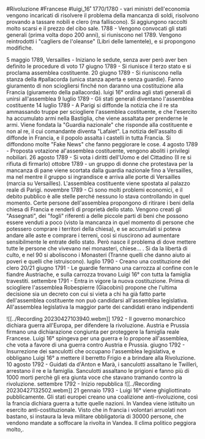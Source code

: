#Rivoluzione #Francese #luigi_16˚ 
1770/1780 - vari ministri dell'economia vengono incaricati di risolvere il problema della mancanza di soldi, risolvono provando a tassare nobili e clero (ma falliscono). Si aggiungono raccolti molto scarsi e il prezzo del cibo sale.
1788 - Vengono convocati gli stati generali (prima volta dopo 200 anni), si riuniscono nel 1789. Vengono reintrodotti i "cagliers de l'oleanse" (Libri delle lamentele), e si propongono modifiche.

5 maggio 1789, Versailles - Iniziano le sedute, senza aver però aver ben definito le procedure di voto
17 giugno 1789 - Si riunisce il terzo stato e si proclama assemblea costituente.
20 giugno 1789 - Si riuniscono nella stanza della #pallacorda (unica stanza aperta e senza guardie). Fanno giuramento di non sciogliersi finché non daranno una costituzione alla Francia (giuramento della pallacorda).
luigi 16° ordina agli stati generali di unirsi all'assemblea
9 luglio 1789 - Gli stati generali diventano l'assemblea costituente
14 luglio 1789 - A Parigi si diffonde la notizia che il re sta ammassando truppe per sciogliere l'assemblea costituente, e che l'esercito ha accumulato armi nella Bastiglia, che viene assaltata per prenderne le armi. Viene fondata la "Guardia nazionale" che risponde alla costituente e non al re, il cui comandante diventa "Lafaiet". La notizia dell'assalto di diffonde in Francia, e il popolo assalta i castelli in tutta Francia. Si diffondono molte "Fake News" che fanno peggiorare le cose.
4 agosto 1789 - Proposta votazione al'assemblea costituente, vengono aboliti i privilegi nobiliari.
26 agosto 1789 - Si vota i diritti dell'Uomo e del Cittadino (Il re si rifiuta di firmarlo)
ottobre 1789 - un gruppo di donne che protestava per la mancanza di pane viene scortata dalla guardia nazionale fino a Versailles, ma nel mentre il gruppo si ingrandisce e arriva alle porte di Versailles (marcia su Versailles). L'assemblea costituente viene spostata al palazzo reale di Parigi.
novembre 1789 - Ci sono molti problemi economici, e il debito pubblico è alle stelle perché nessuno lo stava controllando in quel momento. Certe persone dell'assemblea propongono di ritirare i beni della chiesa di Francia e renderli di proprietà dello stato. Vengono creati gli "Assegnati", dei "fogli" riferenti a delle piccole parti di beni che possono essere venduti a poco (visto la mancanza in quel momento di persone che potessero comprare i territori della chiesa), e se accumulati si poteva andare alle aste e comprare i terreni, così si riuscirono ad aumentare sensibilmente le entrate dello stato. Però nasce il problema di dove mettere tutte le persone che vivevano nei monasteri, chiese... .
Si da la libertà di culto, e nel 90 si aboliscono i Monasteri (Tranne quelli che danno aiuto ai poveri e quelli che istruiscono).
luglio 1790 - Creano una costituzione del clero
20/21 giugno 1791 - Le guardie fermano una carrozza al confine con le fiandre Austriache, e sulla carrozza trovano Luigi 16° con tutta la famiglia travestiti.
settembre 1791 - Entra in vigore la nuova costituzione. Prima di sciogliere l'assemblea Robespierre (Giacobini) propone che l'ultima decisione sia un decreto con cui si vieta a chi ha già fatto parte dell'assemblea costituente non può candidarsi all'assemblea legislativa. All'assemblea legislativa la maggior parte dei candidati erano indipendenti

![[../Recording 20230427103940.webm]]
1792 - Il governo monarchico dichiara guerra all'Europa, per difendere la rivoluzione. Austria e Prussia firmano una dichiarazione congiunta per proteggere la famiglia reale Francese. Luigi 16° spingeva per una guerra e lo propone all'assemblea, che vota a favore di una guerra contro Austria e Prussia.
giugno 1792 - Insurrezione dei sanculotti che occupano l'assemblea legislativa, e obbligano Luigi 16° a mettere il berretto Frigio e a brindare alla Rivoluzione. 
10 agosto 1792 - Guidati da d'Anton e Marà, i sanculotti assaltano le Twillerì, arrestano il re e la famiglia.
Sanculotti  assaltano le prigioni e fanno più di 1000 morti perchè gli era giunta voce che stavano tramando contro la rivoluzione.
settembre 1792 - Inizio repubblica
![[../Recording 20230427132502.webm]]
21 gennaio 1793 - Luigi 16° viene ghigliottinato pubblicamente. 
Gli stati europei creano una coalizione anti-rivoluzione, così la francia dichiara guerra a tutte quelle nazioni.
In Vandea viene istituito un esercito anti-costituzionale. Visto che in francia i volontari arruolati non bastano, si instaura la leva militare obbligatoria di 30000 persone, che vendono mandate a soffocare la rivolta in Vandea.
Il clima politico peggiora molto,.